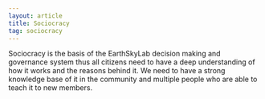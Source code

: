 ```yaml
---
layout: article
title: Sociocracy
tag: sociocracy
---
```


Sociocracy is the basis of the EarthSkyLab decision making and governance system thus all citizens need to have a deep understanding of how it works and the reasons behind it. We need to have a strong knowledge base of it in the community and multiple people who are able to teach it to new members.